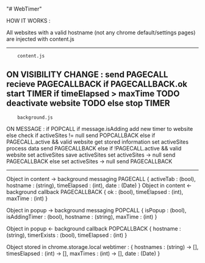 "# WebTimer" 

HOW IT WORKS : 

All websites with a valid hostname (not any chrome default/settings pages) are injected with content.js

--------------------------------------------------------------------
        content.js
ON VISIBILITY CHANGE :
    send PAGECALL
    recieve PAGECALLBACK
    if PAGECALLBACK.ok
        start TIMER
        if timeElapsed > maxTime                                TODO
            deactivate website                                  TODO
    else
        stop TIMER
--------------------------------------------------------------------
        background.js
ON MESSAGE :
    if POPCALL
        if message.isAdding
            add new timer to website
        else 
            check if activeSites != null
                send POPCALLBACK
    else if PAGECALL.active && valid website
        get stored information
            set activeSites
            process data 
                send PAGECALLBACK
    else if !PAGECALL.active && valid website
        set activeSites
        save activeSites
        set activeSites -> null
        send PAGECALLBACK
    else
        set activeSites -> null
        send PAGECALLBACK

--------------------------------------------------------------------
Object in content -> background messaging       PAGECALL
{
    activeTab : (bool),
    hostname : (string),
    timeElapsed : (int),
    date : (Date)
}
Object in content <- background callback        PAGECALLBACK
{
    ok : (bool),
    timeElapsed : (int),
    maxTime : (int)
}

Object in popup -> background messaging         POPCALL
{
    isPopup : (bool),
    isAddingTimer : (bool),
    hostname : (string),
    maxTime : (int)
}

Object in popup <- background callback          POPCALLBACK
{
    hostname : (string),
    timerExists : (bool),
    timeElapsed : (int)
}

Object stored in chrome.storage.local
webtimer : {
    hostnames : (string) -> [],
    timesElapsed : (int) -> [],
    maxTimes : (int) -> [],
    date : (Date)
}